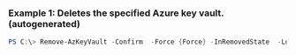 ### Example 1: Deletes the specified Azure key vault. (autogenerated)
```powershell
PS C:\> Remove-AzKeyVault -Confirm  -Force {Force} -InRemovedState  -Location westus -VaultName {VaultName}
```

